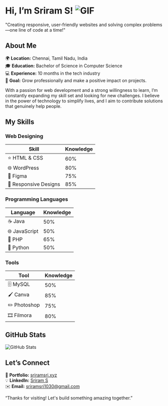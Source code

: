 # Hi, I’m Sriram S! ![GIF](https://media.giphy.com/media/hvRJCLFzcasrR4ia7z/giphy.gif)  

"Creating responsive, user-friendly websites and solving complex problems—one line of code at a time!"  

## About Me  
🌍 **Location:** Chennai, Tamil Nadu, India  
🎓 **Education:** Bachelor of Science in Computer Science  
💻 **Experience:** 10 months in the tech industry  
🎯 **Goal:** Grow professionally and make a positive impact on projects.  

With a passion for web development and a strong willingness to learn, I’m constantly expanding my skill set and looking for new challenges. I believe in the power of technology to simplify lives, and I aim to contribute solutions that genuinely help people.  

## My Skills  

### Web Designing  
| Skill                 | Knowledge |  
|-----------------------|-----------|  
| ⭐ HTML & CSS          | 60%       |  
| 🌐 WordPress          | 80%       |  
| 🎨 Figma              | 75%       |  
| 📱 Responsive Designs  | 85%       |  

### Programming Languages  
| Language              | Knowledge |  
|-----------------------|-----------|  
| ☕ Java                | 50%       |  
| 🌐 JavaScript         | 50%       |  
| 🐘 PHP                | 65%       |  
| 🐍 Python             | 50%       |  

### Tools  
| Tool                  | Knowledge |  
|-----------------------|-----------|  
| 🗄️ MySQL              | 50%       |  
| 🖌️ Canva              | 85%       |  
| ✏️ Photoshop          | 75%       |  
| 🎞️ Filmora           | 80%       |  

## GitHub Stats  
![GitHub Stats](https://github-readme-stats.vercel.app/api?username=sriram1030&show_icons=true&theme=radical)   

## Let’s Connect  
💼 **Portfolio:** [sriramsri.xyz](http://sriramsri.xyz)  
💡 **LinkedIn:** [Sriram S](https://www.linkedin.com/in/sriram-s)  
✉️ **Email:** [sriramsri1030@gmail.com](mailto:sriramsri1030@gmail.com)  

“Thanks for visiting! Let's build something amazing together.”
